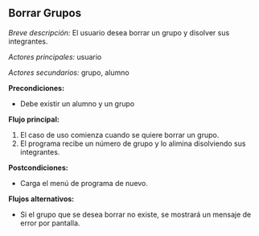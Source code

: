 **Borrar Grupos**
---

*Breve descripción:* El usuario desea borrar un grupo y disolver sus integrantes.

*Actores principales:* usuario

*Actores secundarios:* grupo, alumno

**Precondiciones:**

* Debe existir un alumno y un grupo

**Flujo principal:**

1. El caso de uso comienza cuando se quiere borrar un grupo.
2. El programa recibe un número de grupo y lo alimina disolviendo sus integrantes.

**Postcondiciones:**

* Carga el menú de programa de nuevo.

**Flujos alternativos:**

* Si el grupo que se desea borrar no existe, se mostrará un mensaje de error por
  pantalla.
